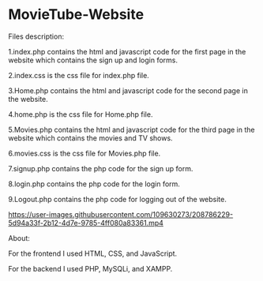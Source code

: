 # MovieTube-Website

Files description:

 1.index.php contains the html and javascript code for the first page in the website which contains the sign up and login forms.

 2.index.css is the css file for index.php file.

 3.Home.php contains the html and javascript code for the second page in the website.

 4.home.php is the css file for Home.php file.

 5.Movies.php contains the html and javascript code for the third page in the website which contains the movies and TV shows.

 6.movies.css is the css file for Movies.php file.

 7.signup.php contains the php code for the sign up form.

 8.login.php contains the php code for the login form.

 9.Logout.php contains the php code for logging out of the website.

https://user-images.githubusercontent.com/109630273/208786229-5d94a33f-2b12-4d7e-9785-4ff080a83361.mp4


About:

For the frontend I used HTML, CSS, and JavaScript.

For the backend I used PHP, MySQLi, and XAMPP.
